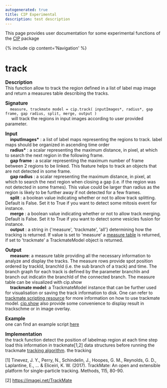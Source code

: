 ```yaml
---
autogenerated: true
title: CIP Experimental
description: test description
---
```


This page provides user documentation for some experimental functions of the [CIP](/plugins/cip) package

{% include cip content='Navigation' %}

**track**
=========

<span style="font-size:110%">**Description**</span>  
This function allow to track the region defined in a list of label map image and return a measures table describing the tracks.

<span style="font-size:110%">**Signature**</span>  
    `measure, trackmate model = cip.track( inputImages*, radius*, gap frame, gap radius, split, merge, output )`  
     will track the regions in input images according to user provided parameter.

<span style="font-size:110%">**Input**</span>  
    **inputImages\*** : a list of label maps representing the regions to track. label maps should be organized in ascending time order  
    **radius\*** : a scalar representing the maximum distance, in pixel, at which to search the next region in the following frame.  
    **gap frame** : a scalar representing the maximum number of frame between 2 regions to be linked. This feature helps to track an objects that are not detected in some frame.  
    **gap radius** : a scalar representing the maximum distance, in pixel, at which to search the next region when closing a gap (i.e. if the region was not detected in some frames). This value could be larger than radius as the region is likely to be further away if not detected for a few frames.  
    **split** : a boolean value indicating whether or not to allow track splitting. Default is False. Set it to True if you want to detect some mitosis event for instance.  
    **merge** : a boolean value indicating whether or not to allow track merging. Default is False. Set it to True if you want to detect some vesicles fusion for instance.  
    **output** : a string in {'measure', 'trackmate', 'all'} determining how the tracking is returned. If value is set to 'measure' a [measure table](CIP_Utilities#measure) is returned, if set to 'trackmate' a TrackmateModel object is returned.

<span style="font-size:110%">**Output**</span>  
    **measure**: a measure table providing all the necessary information to analyze and display the tracks. The measure rows provide spot position ordered by trackId, branchId (i.e. the sub branch of a track) and time. The branch graph for each track is defined by the parameter branchIn and branch out indicatin the branchId of the connected branch. The measure table can be visualized with cip.show  
    **trackmate model**: a TrackmateModel instance that can be further used for visualisation or saving the track information to disk. One can refer to [ trackmate scripting resource](/plugins/trackmate/scripting) for more information on how to use trackmate model. [cip.show](CIP_Utilities#show) also provide some convenience to display result in trackschme or in image overlay.

<span style="font-size:110%">**Example**</span>  
one can find an example script [here](https://github.com/benoalo/CIP/blob/master/scripts/tracking_cip.py)

<span style="font-size:110%">**Implementation**</span>  
the track function detect the position of labelmap region at each time step load this information in trackmate\[1,2\] data structures before running the trackmate [tracking algorithm](https://github.com/fiji/TrackMate/blob/master/src/main/java/fiji/plugin/trackmate/tracking/sparselap/SparseLAPTracker.java). the tracking

\[1\] Tinevez, J. Y., Perry, N., Schindelin, J., Hoopes, G. M., Reynolds, G. D., Laplantine, E., ... & Eliceiri, K. W. (2017). TrackMate: An open and extensible platform for single-particle tracking. Methods, 115, 80-90.

\[2\] https://imagej.net/TrackMate
